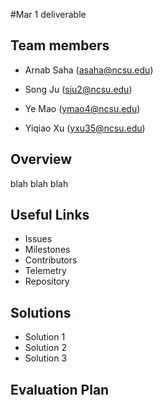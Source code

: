 #Mar 1 deliverable

## Team members

* Arnab Saha (asaha@ncsu.edu)

* Song Ju (sju2@ncsu.edu)

* Ye Mao (ymao4@ncsu.edu)

* Yiqiao Xu (yxu35@ncsu.edu)

## Overview

blah blah blah

## Useful Links

* Issues
* Milestones
* Contributors
* Telemetry
* Repository

## Solutions
* Solution 1
* Solution 2
* Solution 3

## Evaluation Plan